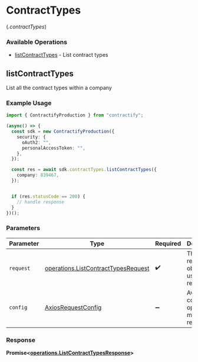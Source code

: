 # ContractTypes
(*.contractTypes*)

### Available Operations

* [listContractTypes](#listcontracttypes) - List contract types

## listContractTypes

List all the contract types within a company

### Example Usage

```typescript
import { ContractifyProduction } from "contractify";

(async() => {
  const sdk = new ContractifyProduction({
    security: {
      oAuth2: "",
      personalAccessToken: "",
    },
  });

  const res = await sdk.contractTypes.listContractTypes({
    company: 839467,
  });


  if (res.statusCode == 200) {
    // handle response
  }
})();
```

### Parameters

| Parameter                                                                                  | Type                                                                                       | Required                                                                                   | Description                                                                                |
| ------------------------------------------------------------------------------------------ | ------------------------------------------------------------------------------------------ | ------------------------------------------------------------------------------------------ | ------------------------------------------------------------------------------------------ |
| `request`                                                                                  | [operations.ListContractTypesRequest](../../models/operations/listcontracttypesrequest.md) | :heavy_check_mark:                                                                         | The request object to use for the request.                                                 |
| `config`                                                                                   | [AxiosRequestConfig](https://axios-http.com/docs/req_config)                               | :heavy_minus_sign:                                                                         | Available config options for making requests.                                              |


### Response

**Promise<[operations.ListContractTypesResponse](../../models/operations/listcontracttypesresponse.md)>**

